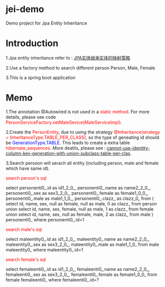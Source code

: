 # jei-demo
Demo project for Jpa Entity Inheritance

# Introduction
1.Jpa entity inheritance refer to :
[JPA实体继承实体的映射策略](http://blog.csdn.net/mhmyqn/article/details/37996673)

2.Use a factory method to search different person
Person, Male, Female

3.This is a spring boot application

# Memo
1.The annotation @Autowired is not used in a <font color="red">static method</font>. For more details, please see code <font color="red">PersonServiceFactory.setMaleSevice(MaleServiceImpl)</font>.

2.Create the <font color="red">PersonEntity</font>, due to using the strategy <font color="red">@Inheritance(strategy = InheritanceType.TABLE_PER_CLASS)</font>, so the type of geneating id should be <font color="blue">GenerationType.TABLE</font>. This leads to create a extra table <font color="red">hibernate_sequences</font>. More deatils, please see :
[cannot-use-identity-column-key-generation-with-union-subclass-table-per-clas](https://stackoverflow.com/questions/916169/cannot-use-identity-column-key-generation-with-union-subclass-table-per-clas).

3.Search persoon will serach all entity (including person, male and female which have same id).

<font color="red">search person's sql</font>

select personenti0_.id as id1_2_0_, personenti0_.name as name2_2_0_, personenti0_.sex as sex3_2_0_, personenti0_.female as female1_0_0_, personenti0_.male as male1_1_0_, personenti0_.clazz_ as clazz_0_ from ( select id, name, sex, null as female, null as male, 0 as clazz_ from person union select id, name, sex, female, null as male, 1 as clazz_ from female union select id, name, sex, null as female, male, 2 as clazz_ from male ) personenti0_ where personenti0_.id=1

<font color="red">search male's sql</font>


select maleentity0_.id as id1_2_0_, maleentity0_.name as name2_2_0_, maleentity0_.sex as sex3_2_0_, maleentity0_.male as male1_1_0_ from male maleentity0_ where maleentity0_.id=1

<font color="red">search female's sql</font>

select femaleenti0_.id as id1_2_0_, femaleenti0_.name as name2_2_0_, femaleenti0_.sex as sex3_2_0_, femaleenti0_.female as female1_0_0_ from female femaleenti0_ where femaleenti0_.id=?


